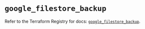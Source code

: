 # `google_filestore_backup`

Refer to the Terraform Registry for docs: [`google_filestore_backup`](https://registry.terraform.io/providers/hashicorp/google-beta/6.42.0/docs/resources/google_filestore_backup).
